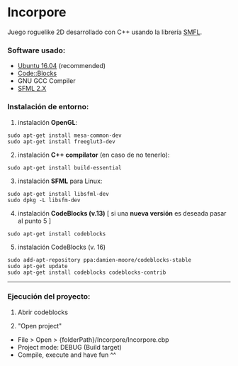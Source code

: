 # Incorpore

Juego roguelike 2D desarrollado con C++ usando la librería [SMFL](https://www.sfml-dev.org/).

### Software usado:

* [Ubuntu 16.04](https://www.ubuntu.com/) (recommended)
* [Code::Blocks](http://www.codeblocks.org/)
* GNU GCC Compiler
* [SFML 2.X](https://www.sfml-dev.org/)

### Instalación de entorno:

1. instalación **OpenGL**:
 ```
 sudo apt-get install mesa-common-dev
 sudo apt-get install freeglut3-dev
 ```

2. instalación **C++ compilator** (en caso de no tenerlo):
 ```
 sudo apt-get install build-essential
 ```

3. instalación **SFML** para Linux:
 ```
 sudo apt-get install libsfml-dev
 sudo dpkg -L libsfm-dev
 ```

4. instalación **CodeBlocks (v.13)** [ si una **nueva versión** es deseada pasar al punto 5 ]
 ```
 sudo apt-get install codeblocks
 ```

5. instalación CodeBlocks (v. 16)
 ```
 sudo add-apt-repository ppa:damien-moore/codeblocks-stable
 sudo apt-get update
 sudo apt-get install codeblocks codeblocks-contrib
 ```

---

### Ejecución del proyecto:

1. Abrir codeblocks

2. "Open project"
 - File > Open > {folderPath}/Incorpore/Incorpore.cbp
 - Project mode: DEBUG (Build target)
 - Compile, execute and have fun ^^
